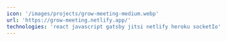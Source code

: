 ```yaml
---
icon: '/images/projects/grow-meeting-medium.webp'
url: 'https://grow-meeting.netlify.app/'
technologies: 'react javascript gatsby jitsi netlify heroku socketIo'
---
```

